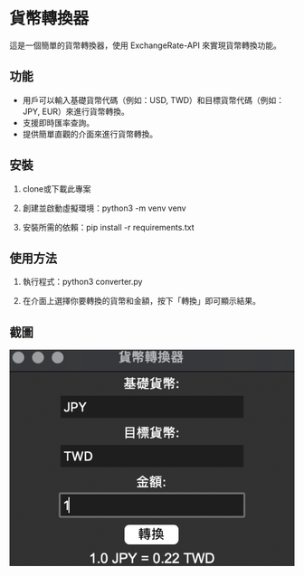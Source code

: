 # 貨幣轉換器

這是一個簡單的貨幣轉換器，使用 ExchangeRate-API 來實現貨幣轉換功能。

## 功能
- 用戶可以輸入基礎貨幣代碼（例如：USD, TWD）和目標貨幣代碼（例如：JPY, EUR）來進行貨幣轉換。
- 支援即時匯率查詢。
- 提供簡單直觀的介面來進行貨幣轉換。

## 安裝
1. clone或下載此專案

2. 創建並啟動虛擬環境：python3 -m venv venv

3. 安裝所需的依賴：pip install -r requirements.txt

## 使用方法
1. 執行程式：python3 converter.py

2. 在介面上選擇你要轉換的貨幣和金額，按下「轉換」即可顯示結果。

## 截圖

![貨幣轉換器](screenshot.png)



